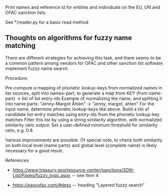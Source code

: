 Print names and reference id for entities and individuals on the EU, UN and OFAC sanction lists.

See */reader.py for a basic read method

Thoughts on algorithms for fuzzy name matching
-----
There are different strategies for achieving this task, and there seems to be a common pattern among vendors for OFAC and other sanction list software implement fuzzy name search.  

Procedure:

Pre-compute a mapping of phonetic lookup-keys from normalized names in list sources, split into names-part, to generate a map from KEY (from name-part) -> list of list entry-ids
Example of normalizing the name, and splitting it into name parts: "Jenny-Margot Åhlen" -> "jenny, margot, ahlen"
For the input name, determine phonetic lookup-keys like above.
Build a list of candidate list-entry matches using entry-ids from the phonetic lookup-key matches
Filter this list by using a string similarity algorithm, with normalized similarity ratio output. Set a user-defined minimum threshold for similarity ratio, e.g. 0.8
 

Various improvements are possible. Of special note, to check both similarity on both local level (name parts) and global level (complete name) is likely necessary for a good result.

References

- https://www.treasury.gov/resource-center/sanctions/SDN-List/Pages/fuzzy_logic.aspx -- see item 4

- https://easyofac.com/#desc –- heading "Layered fuzzy search"
